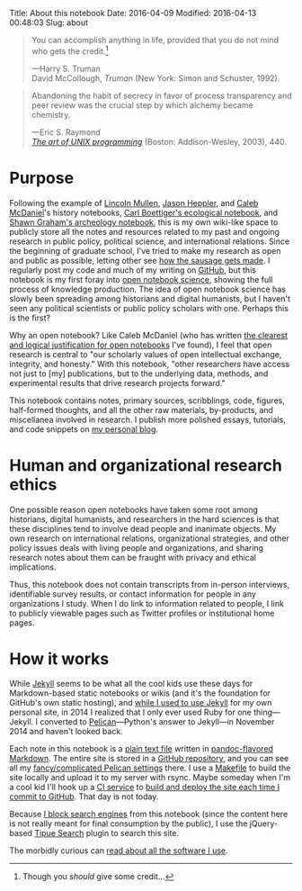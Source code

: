 Title: About this notebook
Date: 2016-04-09
Modified: 2016-04-13 00:48:03
Slug: about

> You can accomplish anything in life, provided that you do not mind who gets the credit.[^1]
> 
> —Harry S. Truman  
> David McCollough, *Truman* (New York: Simon and Schuster, 1992).

> Abandoning the habit of secrecy in favor of process transparency and peer review was the crucial step by which alchemy became chemistry.
> 
> —Eric S. Raymond  
> [*The art of UNIX programming*](https://books.google.com/books?id=H4q1t-jAcBIC&pg=PA440&lpg=PA440&dq=Abandoning+the+habit+of+secrecy+in+favor+of+process+transparency&source=bl&ots=-e4tLoygcr&sig=d4t3wJ-qIDkCxRZxHXYS8iismNk&hl=en&sa=X&ved=0ahUKEwjk0M6OxYrMAhWIKyYKHSsgAUkQ6AEIHTAA#v=onepage&q=Abandoning%20the%20habit%20of%20secrecy%20in%20favor%20of%20process%20transparency&f=false) (Boston: Addison-Wesley, 2003), 440.

# Purpose

Following the example of [Lincoln Mullen](http://notebook.lincolnmullen.com/), [Jason Heppler](http://notebook.jasonheppler.org/), and [Caleb McDaniel](http://wcm1.web.rice.edu/)'s history notebooks, [Carl Boettiger's ecological notebook](http://www.carlboettiger.info/lab-notebook.html), and [Shawn Graham's archeology notebook](https://electricarchaeology.ca/2015/10/06/an-elegant-open-notebook/), this is my own wiki-like space to publicly store all the notes and resources related to my past and ongoing research in public policy, political science, and international relations. Since the beginning of graduate school, I've tried to make my research as open and public as possible, letting other see [how the sausage gets made](http://genius.com/Lin-manuel-miranda-the-room-where-it-happens-lyrics#note-7871352). I regularly post my code and much of my writing on [GitHub](https://github.com/andrewheiss/), but this notebook is my first foray into [open notebook science](https://en.wikipedia.org/wiki/Open_notebook_science), showing the full process of knowledge production. The idea of open notebook science has slowly been spreading among historians and digital humanists, but I haven't seen any political scientists or public policy scholars with one. Perhaps this is the first?

Why an open notebook? Like Caleb McDaniel (who has written [the clearest and logical justification for open notebooks](http://wcm1.web.rice.edu/open-notebook-history.html) I've found), I feel that open research is central to "our scholarly values of open intellectual exchange, integrity, and honesty." With this notebook, "other researchers have access not just to [my] publications, but to the underlying data, methods, and experimental results that drive research projects forward."

This notebook contains notes, primary sources, scribblings, code, figures, half-formed thoughts, and all the other raw materials, by-products, and miscellanea involved in research. I publish more polished essays, tutorials, and code snippets on [my personal blog](https://www.andrewheiss.com/blog/).


# Human and organizational research ethics

One possible reason open notebooks have taken some root among historians, digital humanists, and researchers in the hard sciences is that these disciplines tend to involve dead people and inanimate objects. My own research on international relations, organizational strategies, and other policy issues deals with living people and organizations, and sharing research notes about them can be fraught with privacy and ethical implications.

Thus, this notebook does not contain transcripts from in-person interviews, identifiable survey results, or contact information for people in any organizations I study. When I do link to information related to people, I link to publicly viewable pages such as Twitter profiles or institutional home pages.


# How it works

While [Jekyll](https://jekyllrb.com/) seems to be what all the cool kids use these days for Markdown-based static notebooks or wikis (and it's the foundation for GitHub's own static hosting), and [while I used to use Jekyll](https://github.com/andrewheiss/ah-jekyll) for my own personal site, in 2014 I realized that I only ever used Ruby for one thing—Jekyll. I converted to [Pelican](http://blog.getpelican.com/)—Python's answer to Jekyll—in November 2014 and haven't looked back.

Each note in this notebook is a [plain text file](http://plain-text.co/) written in [pandoc-flavored](http://pandoc.org/) [Markdown](https://daringfireball.net/projects/markdown/). The entire site is stored in a [GitHub repository](https://github.com/andrewheiss/notebook), and you can see all my [fancy/complicated Pelican settings](https://github.com/andrewheiss/notebook/blob/master/pelicanconf.py) there. I use a [Makefile](https://github.com/andrewheiss/notebook/blob/master/Makefile) to build the site locally and upload it to my server with rsync. Maybe someday when I'm a cool kid I'll hook up a [CI service](https://travis-ci.org/) to [build and deploy the site each time I commit to GitHub](http://blog.mathieu-leplatre.info/publish-your-pelican-blog-on-github-pages-via-travis-ci.html). That day is not today.

Because [I block search engines](https://notebook.andrewheiss.com/robots.txt) from this notebook (since the content here is not really meant for final consumption by the public), I use the jQuery-based [Tipue Search](http://www.tipue.com/search/) plugin to search this site.

The morbidly curious can [read about all the software I use](https://www.andrewheiss.com/uses/).

[^1]:   Though you *should* give some credit…
